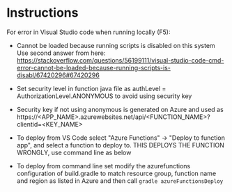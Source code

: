# Instructions

For error in Visual Studio code when running locally (F5):  
* Cannot be loaded because running scripts is disabled on this system  
Use second answer from here:  
https://stackoverflow.com/questions/56199111/visual-studio-code-cmd-error-cannot-be-loaded-because-running-scripts-is-disabl/67420296#67420296

* Set security level in function java file  as authLevel = AuthorizationLevel.ANONYMOUS to avoid using security key  
* Security key if not using anonymous is generated on Azure and used as https://<APP_NAME>.azurewebsites.net/api/<FUNCTION_NAME>?clientid=<KEY_NAME>  
* To deploy from VS Code select "Azure Functions" -> "Deploy to function app", and select a function to deploy to.
THIS DEPLOYS THE FUNCTION WRONGLY, use command line as below  
* To deploy from command line set modify the azurefunctions configuration of build.gradle to match resource group, function name and region as listed in Azure and then call
`gradle azureFunctionsDeploy`